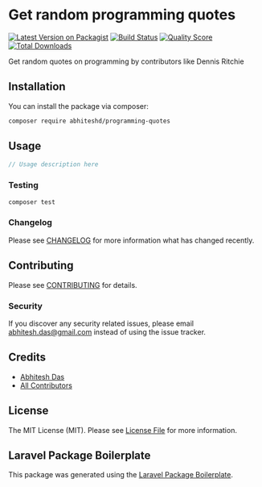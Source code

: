 # Get random programming quotes

[![Latest Version on Packagist](https://img.shields.io/packagist/v/abhiteshd/programming-quotes.svg?style=flat-square)](https://packagist.org/packages/abhiteshd/programming-quotes)
[![Build Status](https://img.shields.io/travis/abhiteshd/programming-quotes/master.svg?style=flat-square)](https://travis-ci.org/abhiteshd/programming-quotes)
[![Quality Score](https://img.shields.io/scrutinizer/g/abhiteshd/programming-quotes.svg?style=flat-square)](https://scrutinizer-ci.com/g/abhiteshd/programming-quotes)
[![Total Downloads](https://img.shields.io/packagist/dt/abhiteshd/programming-quotes.svg?style=flat-square)](https://packagist.org/packages/abhiteshd/programming-quotes)

Get random quotes on programming by contributors like Dennis Ritchie


## Installation

You can install the package via composer:

```bash
composer require abhiteshd/programming-quotes
```

## Usage

``` php
// Usage description here
```

### Testing

``` bash
composer test
```

### Changelog

Please see [CHANGELOG](CHANGELOG.md) for more information what has changed recently.

## Contributing

Please see [CONTRIBUTING](CONTRIBUTING.md) for details.

### Security

If you discover any security related issues, please email abhitesh.das@gmail.com instead of using the issue tracker.

## Credits

- [Abhitesh Das](https://github.com/abhiteshd)
- [All Contributors](../../contributors)

## License

The MIT License (MIT). Please see [License File](LICENSE.md) for more information.

## Laravel Package Boilerplate

This package was generated using the [Laravel Package Boilerplate](https://laravelpackageboilerplate.com).
